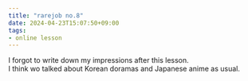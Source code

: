 ```yaml
---
title: "rarejob no.8"
date: 2024-04-23T15:07:50+09:00
tags:
- online lesson
---
```



I forgot to write down my impressions after this lesson.  
I think wo talked about Korean doramas and Japanese anime as usual.